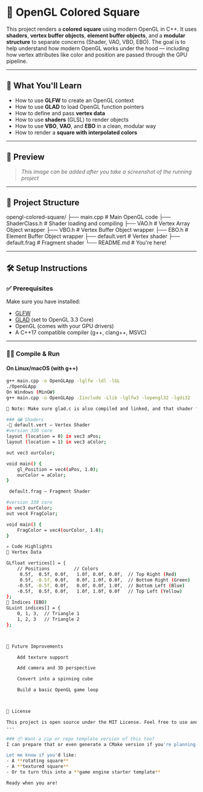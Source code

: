 # 🔷 OpenGL Colored Square

This project renders a **colored square** using modern OpenGL in C++. It uses **shaders**, **vertex buffer objects**, **element buffer objects**, and a **modular structure** to separate concerns (Shader, VAO, VBO, EBO). The goal is to help understand how modern OpenGL works under the hood — including how vertex attributes like color and position are passed through the GPU pipeline.

---

## 🎯 What You'll Learn

- How to use **GLFW** to create an OpenGL context
- How to use **GLAD** to load OpenGL function pointers
- How to define and pass **vertex data**
- How to use **shaders** (GLSL) to render objects
- How to use **VBO**, **VAO**, and **EBO** in a clean, modular way
- How to render a **square with interpolated colors**

---

## 📸 Preview


> _This image can be added after you take a screenshot of the running project_

---

## 📂 Project Structure

opengl-colored-square/
├── main.cpp # Main OpenGL code
├── ShaderClass.h # Shader loading and compiling
├── VAO.h # Vertex Array Object wrapper
├── VBO.h # Vertex Buffer Object wrapper
├── EBO.h # Element Buffer Object wrapper
├── default.vert # Vertex shader
├── default.frag # Fragment shader
└── README.md # You're here!


---

## 🛠️ Setup Instructions

### ✅ Prerequisites
Make sure you have installed:

- [GLFW](https://www.glfw.org/)
- [GLAD](https://glad.dav1d.de/) (set to OpenGL 3.3 Core)
- OpenGL (comes with your GPU drivers)
- A C++17 compatible compiler (g++, clang++, MSVC)

---

### 🧑‍💻 Compile & Run

#### On Linux/macOS (with g++)
```bash
g++ main.cpp -o OpenGLApp -lglfw -ldl -lGL
./OpenGLApp
On Windows (MinGW)
g++ main.cpp -o OpenGLApp -Iinclude -Llib -lglfw3 -lopengl32 -lgdi32

📌 Note: Make sure glad.c is also compiled and linked, and that shader files are in the same folder as your .exe or working directory.

### 🖼️ Shaders
-🧱 default.vert – Vertex Shader
#version 330 core
layout (location = 0) in vec3 aPos;
layout (location = 1) in vec3 aColor;

out vec3 ourColor;

void main() {
    gl_Position = vec4(aPos, 1.0);
    ourColor = aColor;
}

 default.frag – Fragment Shader

#version 330 core
in vec3 ourColor;
out vec4 FragColor;

void main() {
    FragColor = vec4(ourColor, 1.0);
}

✍️ Code Highlights
🔹 Vertex Data

GLfloat vertices[] = {
    // Positions         // Colors
     0.5f,  0.5f, 0.0f,   1.0f, 0.0f, 0.0f,  // Top Right (Red)
     0.5f, -0.5f, 0.0f,   0.0f, 1.0f, 0.0f,  // Bottom Right (Green)
    -0.5f, -0.5f, 0.0f,   0.0f, 0.0f, 1.0f,  // Bottom Left (Blue)
    -0.5f,  0.5f, 0.0f,   1.0f, 1.0f, 0.0f   // Top Left (Yellow)
};
🔹 Indices (EBO)
GLuint indices[] = {
    0, 1, 3,  // Triangle 1
    1, 2, 3   // Triangle 2
};



📌 Future Improvements

    Add texture support

    Add camera and 3D perspective

    Convert into a spinning cube

    Build a basic OpenGL game loop



🧾 License

This project is open source under the MIT License. Feel free to use and modify.
---

### 📦 Want a zip or repo template version of this too?
I can prepare that or even generate a CMake version if you're planning to scale up the project.

Let me know if you'd like:
- A **rotating square**
- A **textured square**
- Or to turn this into a **game engine starter template**

Ready when you are!

